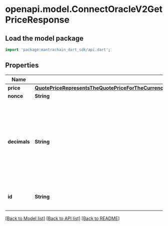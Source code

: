 # openapi.model.ConnectOracleV2GetPriceResponse

## Load the model package
```dart
import 'package:mantrachain_dart_sdk/api.dart';
```

## Properties
Name | Type | Description | Notes
------------ | ------------- | ------------- | -------------
**price** | [**QuotePriceRepresentsTheQuotePriceForTheCurrencyPairGivenInGetPriceRequestPossiblyNilIfNoUpdateHasBeenMade**](QuotePriceRepresentsTheQuotePriceForTheCurrencyPairGivenInGetPriceRequestPossiblyNilIfNoUpdateHasBeenMade.md) |  | [optional] 
**nonce** | **String** |  | [optional] 
**decimals** | **String** | decimals represents the number of decimals that the quote-price is represented in. It is used to scale the QuotePrice to its proper value. | [optional] 
**id** | **String** | ID represents the identifier for the CurrencyPair. | [optional] 

[[Back to Model list]](../README.md#documentation-for-models) [[Back to API list]](../README.md#documentation-for-api-endpoints) [[Back to README]](../README.md)


